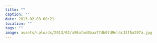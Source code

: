 ```yaml
---
title: ""
caption: ""
date: 2013-02-08 00:21
location: ""
tags: ""
image: assets/uploads/2013/02/a96afad0baa77db07d9eb4c13f5a207a.jpg
---
```

